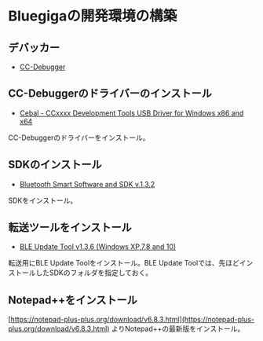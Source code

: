 # Bluegigaの開発環境の構築

## デバッカー

* [CC-Debugger](http://www.tij.co.jp/tool/jp/cc-debugger)

## CC-Debuggerのドライバーのインストール

* [Cebal - CCxxxx Development Tools USB Driver for Windows x86 and x64 ](http://www.ti.com/jp/lit/zip/swrc212) 

CC-Debuggerのドライバーをインストール。

## SDKのインストール

* [Bluetooth Smart Software and SDK v.1.3.2](https://www.bluegiga.com/en-US/products/ble113-bluetooth-smart-module/#login-modal)

SDKをインストール。

## 転送ツールをインストール

* [BLE Update Tool v1.3.6 (Windows XP,7,8 and 10)](https://www.bluegiga.com/en-US/products/ble113-bluetooth-smart-module/#login-modal) 

転送用にBLE Update Toolをインストール。BLE Update Toolでは、先ほどインストールしたSDKのフォルダを指定しておく。

## Notepad++をインストール


[https://notepad-plus-plus.org/download/v6.8.3.html](https://notepad-plus-plus.org/download/v6.8.3.html) よりNotepad++の最新版をインストール。



